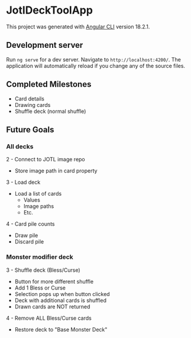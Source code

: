 # JotlDeckToolApp

This project was generated with [Angular CLI](https://github.com/angular/angular-cli) version 18.2.1.

## Development server

Run `ng serve` for a dev server. Navigate to `http://localhost:4200/`. The application will automatically reload if you change any of the source files.


## Completed Milestones

- Card details
- Drawing cards
- Shuffle deck (normal shuffle)


## Future Goals

### All decks
  
2 - Connect to JOTL image repo
  - Store image path in card property
  
3 - Load deck
  - Load a list of cards
    - Values
    - Image paths
    - Etc.
    
4 - Card pile counts
  - Draw pile
  - Discard pile
  
### Monster modifier deck

3 - Shuffle deck (Bless/Curse)
  - Button for more different shuffle
  - Add 1 Bless or Curse
  - Selection pops up when button clicked
  - Deck with additional cards is shuffled
  - Drawn cards are NOT returned

4 - Remove ALL Bless/Curse cards
  - Restore deck to "Base Monster Deck"
